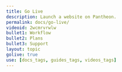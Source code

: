```yaml
---
title: Go Live
description: Launch a website on Pantheon.
permalink: docs/go-live/
videoid: 2wcmrvrwlw
bullet1: Workflow
bullet2: Plans
bullet3: Support
layout: topic
golive: true
use: [docs_tags, guides_tags, videos_tags]
---
```

